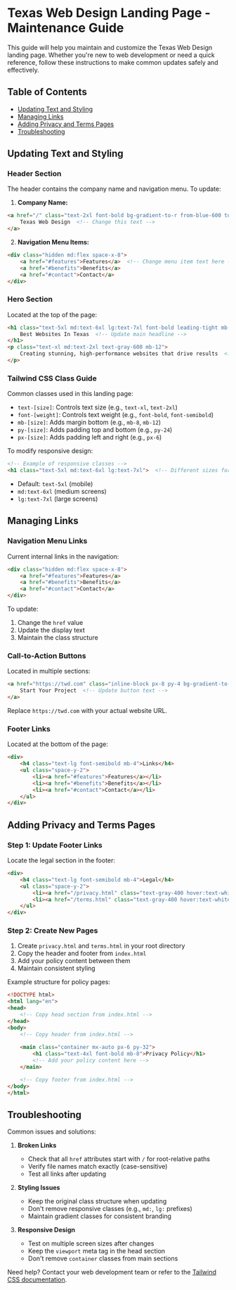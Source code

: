 # Texas Web Design Landing Page - Maintenance Guide

This guide will help you maintain and customize the Texas Web Design landing page. Whether you're new to web development or need a quick reference, follow these instructions to make common updates safely and effectively.

## Table of Contents
- [Updating Text and Styling](#updating-text-and-styling)
- [Managing Links](#managing-links)
- [Adding Privacy and Terms Pages](#adding-privacy-and-terms-pages)
- [Troubleshooting](#troubleshooting)

## Updating Text and Styling

### Header Section
The header contains the company name and navigation menu. To update:

1. **Company Name:**
```html
<a href="/" class="text-2xl font-bold bg-gradient-to-r from-blue-600 to-purple-600 bg-clip-text text-transparent">
    Texas Web Design  <!-- Change this text -->
</a>
```

2. **Navigation Menu Items:**
```html
<div class="hidden md:flex space-x-8">
    <a href="#features">Features</a>  <!-- Change menu item text here -->
    <a href="#benefits">Benefits</a>
    <a href="#contact">Contact</a>
</div>
```

### Hero Section
Located at the top of the page:
```html
<h1 class="text-5xl md:text-6xl lg:text-7xl font-bold leading-tight mb-8 bg-gradient-to-r from-blue-600 to-purple-600 bg-clip-text text-transparent">
    Best Websites In Texas  <!-- Update main headline -->
</h1>
<p class="text-xl md:text-2xl text-gray-600 mb-12">
    Creating stunning, high-performance websites that drive results  <!-- Update subheadline -->
</p>
```

### Tailwind CSS Class Guide
Common classes used in this landing page:
- `text-[size]`: Controls text size (e.g., `text-xl`, `text-2xl`)
- `font-[weight]`: Controls text weight (e.g., `font-bold`, `font-semibold`)
- `mb-[size]`: Adds margin bottom (e.g., `mb-8`, `mb-12`)
- `py-[size]`: Adds padding top and bottom (e.g., `py-24`)
- `px-[size]`: Adds padding left and right (e.g., `px-6`)

To modify responsive design:
```html
<!-- Example of responsive classes -->
<h1 class="text-5xl md:text-6xl lg:text-7xl">  <!-- Different sizes for different screens -->
```
- Default: `text-5xl` (mobile)
- `md:text-6xl` (medium screens)
- `lg:text-7xl` (large screens)

## Managing Links

### Navigation Menu Links
Current internal links in the navigation:
```html
<div class="hidden md:flex space-x-8">
    <a href="#features">Features</a>
    <a href="#benefits">Benefits</a>
    <a href="#contact">Contact</a>
</div>
```
To update:
1. Change the `href` value
2. Update the display text
3. Maintain the class structure

### Call-to-Action Buttons
Located in multiple sections:
```html
<a href="https://twd.com" class="inline-block px-8 py-4 bg-gradient-to-r from-blue-600 to-purple-600">
    Start Your Project  <!-- Update button text -->
</a>
```
Replace `https://twd.com` with your actual website URL.

### Footer Links
Located at the bottom of the page:
```html
<div>
    <h4 class="text-lg font-semibold mb-4">Links</h4>
    <ul class="space-y-2">
        <li><a href="#features">Features</a></li>
        <li><a href="#benefits">Benefits</a></li>
        <li><a href="#contact">Contact</a></li>
    </ul>
</div>
```

## Adding Privacy and Terms Pages

### Step 1: Update Footer Links
Locate the legal section in the footer:
```html
<div>
    <h4 class="text-lg font-semibold mb-4">Legal</h4>
    <ul class="space-y-2">
        <li><a href="/privacy.html" class="text-gray-400 hover:text-white transition-colors duration-300">Privacy Policy</a></li>
        <li><a href="/terms.html" class="text-gray-400 hover:text-white transition-colors duration-300">Terms of Service</a></li>
    </ul>
</div>
```

### Step 2: Create New Pages
1. Create `privacy.html` and `terms.html` in your root directory
2. Copy the header and footer from `index.html`
3. Add your policy content between them
4. Maintain consistent styling

Example structure for policy pages:
```html
<!DOCTYPE html>
<html lang="en">
<head>
    <!-- Copy head section from index.html -->
</head>
<body>
    <!-- Copy header from index.html -->
    
    <main class="container mx-auto px-6 py-32">
        <h1 class="text-4xl font-bold mb-8">Privacy Policy</h1>
        <!-- Add your policy content here -->
    </main>

    <!-- Copy footer from index.html -->
</body>
</html>
```

## Troubleshooting

Common issues and solutions:

1. **Broken Links**
   - Check that all `href` attributes start with `/` for root-relative paths
   - Verify file names match exactly (case-sensitive)
   - Test all links after updating

2. **Styling Issues**
   - Keep the original class structure when updating
   - Don't remove responsive classes (e.g., `md:`, `lg:` prefixes)
   - Maintain gradient classes for consistent branding

3. **Responsive Design**
   - Test on multiple screen sizes after changes
   - Keep the `viewport` meta tag in the head section
   - Don't remove `container` classes from main sections

Need help? Contact your web development team or refer to the [Tailwind CSS documentation](https://tailwindcss.com/docs).
